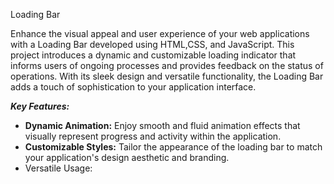 Loading Bar

Enhance the visual appeal and user experience of your web applications with a Loading Bar developed using HTML,CSS, and JavaScript. This project introduces a dynamic and customizable loading indicator that informs users of ongoing processes and provides feedback on the status of operations. With its sleek design and versatile functionality, the Loading Bar adds a touch of sophistication to your application interface.


_**Key Features:**_

- **Dynamic Animation:**      Enjoy smooth and fluid animation effects that visually represent progress and activity within the application.
- **Customizable Styles:**   Tailor the appearance of the loading bar to match your application's design aesthetic and branding.
- Versatile Usage:
